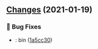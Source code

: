 ## [Changes](https://github.com/chnliquan/scaffold/compare/v0.1.1...v0.1.2) (2021-01-19)


### 🐛 Bug Fixes

* : bin ([1a5cc30](https://github.com/chnliquan/scaffold/commit/1a5cc30aaf9b19597f40538329356f952a21e38c))



